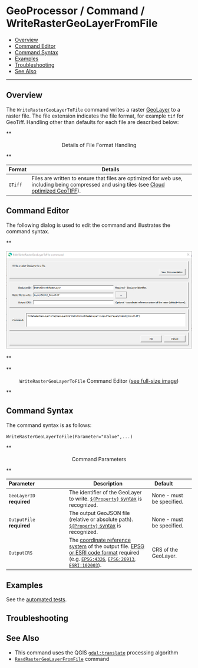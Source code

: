 # GeoProcessor / Command / WriteRasterGeoLayerFromFile #

*   [Overview](#overview)
*   [Command Editor](#command-editor)
*   [Command Syntax](#command-syntax)
*   [Examples](#examples)
*   [Troubleshooting](#troubleshooting)
*   [See Also](#see-also)

-------------------------

## Overview ##

The `WriteRasterGeoLayerToFile` command writes a raster [GeoLayer](../../introduction/introduction.md#geolayer)
to a raster file.
The file extension indicates the file format, for example `tif` for GeoTiff.
Handling other than defaults for each file are described below:

**<p style="text-align: center;">
Details of File Format Handling
</p>**

| **Format** | **Details** |
| -- | -- |
| `GTiff` | Files are written to ensure that files are optimized for web use, including being compressed and using tiles (see [Cloud optimized GeoTIFF](https://trac.osgeo.org/gdal/wiki/CloudOptimizedGeoTIFF)). |

## Command Editor ##

The following dialog is used to edit the command and illustrates the command syntax.

**<p style="text-align: center;">
![WriteRasterGeoLayerToFile](WriteRasterGeoLayerToFile.png)
</p>**

**<p style="text-align: center;">
`WriteRasterGeoLayerToFile` Command Editor (<a href="../WriteRasterGeoLayerToFile.png">see full-size image</a>)
</p>**

## Command Syntax ##

The command syntax is as follows:

```text
WriteRasterGeoLayerToFile(Parameter="Value",...)
```
**<p style="text-align: center;">
Command Parameters
</p>**

|**Parameter**&nbsp;&nbsp;&nbsp;&nbsp;&nbsp;&nbsp;&nbsp;&nbsp;&nbsp;&nbsp;&nbsp;&nbsp;&nbsp;&nbsp;&nbsp;&nbsp;&nbsp;&nbsp;&nbsp;&nbsp;&nbsp; | **Description** | **Default**&nbsp;&nbsp;&nbsp;&nbsp;&nbsp;&nbsp;&nbsp;&nbsp;&nbsp;&nbsp; |
| --------------|-----------------|----------------- |
| `GeoLayerID` <br>**required**| The identifier of the GeoLayer to write. [`${Property}` syntax](../../introduction/introduction.md#geoprocessor-properties-property) is recognized.| None - must be specified. |
| `OutputFile` <br>**required**| The output GeoJSON file (relative or absolute path). [`${Property}` syntax](../../introduction/introduction.md#geoprocessor-properties-property) is recognized. | None - must be specified. |
| `OutputCRS` | The [coordinate reference system](https://en.wikipedia.org/wiki/Spatial_reference_system) of the output file. [EPSG or ESRI code format](http://spatialreference.org/ref/epsg/) required (e.g. [`EPSG:4326`](http://spatialreference.org/ref/epsg/4326/), [`EPSG:26913`](http://spatialreference.org/ref/epsg/nad83-utm-zone-13n/), [`ESRI:102003`](http://spatialreference.org/ref/esri/usa-contiguous-albers-equal-area-conic/)). | CRS of the GeoLayer. |

## Examples ##

See the [automated tests](https://github.com/OpenWaterFoundation/owf-app-geoprocessor-python-test/tree/main/test/commands/WriteRasterGeoLayerToFile).

## Troubleshooting ##

## See Also ##

*   This command uses the QGIS [`gdal:translate`](https://docs.qgis.org/latest/en/docs/user_manual/processing_algs/gdal/rasterconversion.html#translate-convert-format) processing algorithm
*   [`ReadRasterGeoLayerFromFile`](../ReadRasterGeoLayerFromFile/ReadRasterGeoLayerFromFile.md) command
